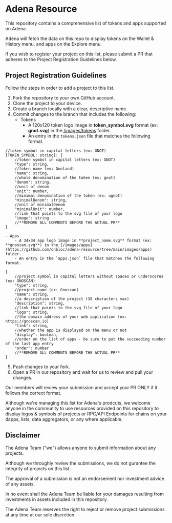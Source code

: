 
# Adena Resource

This repository contains a comprehensive list of tokens and apps supported on Adena.

Adena will fetch the data on this repo to display tokens on the Wallet & History menu, and apps on the Explore menu.

If you wish to register your project on this list, please submit a PR that adheres to the Project Registration Guidelines below.

## Project Registration Guidelines

Follow the steps in order to add a project to this list.

1.  Fork the repository to your own GitHub account.
2.  Clone the project to your device.
3.  Create a branch locally with a clear, descriptive name.
4.  Commit changes to the branch that includes the following:
	- Tokens
		- A 120x120 token logo image in **token_symbol.svg** format (ex: **gnot.svg**) in the [/images/tokens](https://github.com/onbloc/adena-resource/tree/main/images/tokens) folder.
		- An entry in the `tokens.json` file that matches the following format.

```jsonc
//token symbol in capital letters (ex: GNOT)
[TOKEN_SYMBOL: string]: {
	//token symbol in capital letters (ex: GNOT)
	"type": string,
	//token name (ex: Gnoland)
	"name": string,
	//whole denomination of the token (ex: gnot)
	"denom": string,
	//unit of denom
	"unit": number,
	//minimal denomination of the token (ex: ugnot)
	"minimalDenom": string,
	//unit of minimalDenom
	"minimalUnit": number,
	//link that points to the svg file of your logo
	"image": string
	//**REMOVE ALL COMMENTS BEFORE THE ACTUAL PR**
}
```
	- Apps
		- A 34x34 app logo image in **project_name.svg** format (ex: **gnoscan.svg**) in the [/images/apps](https://github.com/onbloc/adena-resource/tree/main/images/apps) folder.
		- An entry in the `apps.json` file that matches the following format.

```jsonc
{
	//project symbol in capital letters without spaces or underscores (ex: GNOSCAN)
	"type": string,
	//project name (ex: Gnoscan)
	"name": string,
	//a description of the project (38 characters max)
	"description": string,
	//link that points to the svg file of your logo
	"logo": string,
	//the domain address of your web application (ex: https://gnoscan.io)
	"link": string,
	//whether the app is displayed on the menu or not
	"display": boolean,
	//order on the list of apps - be sure to put the succeeding number of the last app entry
	"order": number
	//**REMOVE ALL COMMENTS BEFORE THE ACTUAL PR**
}
```
5.  Push changes to your fork.
6.  Open a PR in our repository and wait for us to review and pull your changes.

Our members will review your submission and accept your PR ONLY if it follows the correct format.

Although we're managing this list for Adena's prodcuts, we welcome anyone in the community to use resources provided on this repository to display logos & symbols of projects or RPC/API Endpoints for chains on your dapps, lists, data aggregators, or any where applicable.

## Disclaimer
The Adena Team ("we") allows anyone to submit information about any projects.

Although we throughly review the submissions, we do not gurantee the integrity of projects on this list.

The approval of a submission is not an endorsement nor investment advice of any assets.

In no event shall the Adena Team be liable for your damages resulting from investments in assets included in this repository.

The Adena Team reserves the right to reject or remove project submissions at any time at our sole discretion.
